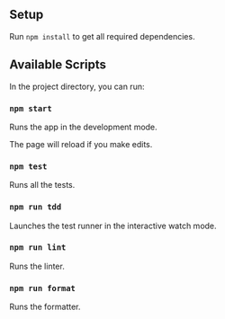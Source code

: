 ## Setup

Run `npm install` to get all required dependencies.

## Available Scripts

In the project directory, you can run:

### `npm start`

Runs the app in the development mode.<br>

The page will reload if you make edits.<br>

### `npm test`

Runs all the tests.<br>

### `npm run tdd`

Launches the test runner in the interactive watch mode.<br>

### `npm run lint`

Runs the linter.

### `npm run format`

Runs the formatter.
